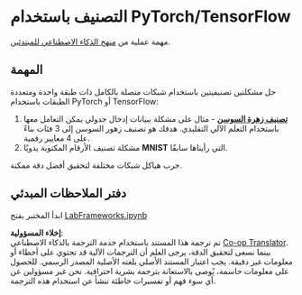 <!--
CO_OP_TRANSLATOR_METADATA:
{
  "original_hash": "e452d897efb9a89700f41021834cf6e5",
  "translation_date": "2025-08-26T10:34:53+00:00",
  "source_file": "lessons/3-NeuralNetworks/05-Frameworks/lab/README.md",
  "language_code": "ar"
}
-->
# التصنيف باستخدام PyTorch/TensorFlow

مهمة عملية من [منهج الذكاء الاصطناعي للمبتدئين](https://github.com/microsoft/ai-for-beginners).

## المهمة

حل مشكلتين تصنيفيتين باستخدام شبكات متصلة بالكامل ذات طبقة واحدة ومتعددة الطبقات باستخدام PyTorch أو TensorFlow:

1. **[تصنيف زهرة السوسن](https://en.wikipedia.org/wiki/Iris_flower_data_set)** - مثال على مشكلة ببيانات إدخال جدولي يمكن التعامل معها باستخدام التعلم الآلي التقليدي. هدفك هو تصنيف زهور السوسن إلى 3 فئات بناءً على 4 معايير رقمية.
1. مشكلة تصنيف الأرقام المكتوبة يدويًا **MNIST** التي رأيناها سابقًا.

جرب هياكل شبكات مختلفة لتحقيق أفضل دقة ممكنة.

## دفتر الملاحظات المبدئي

ابدأ المختبر بفتح [LabFrameworks.ipynb](../../../../../../lessons/3-NeuralNetworks/05-Frameworks/lab/LabFrameworks.ipynb)

**إخلاء المسؤولية**:  
تم ترجمة هذا المستند باستخدام خدمة الترجمة بالذكاء الاصطناعي [Co-op Translator](https://github.com/Azure/co-op-translator). بينما نسعى لتحقيق الدقة، يرجى العلم أن الترجمات الآلية قد تحتوي على أخطاء أو معلومات غير دقيقة. يجب اعتبار المستند الأصلي بلغته الأصلية المصدر الرسمي. للحصول على معلومات حاسمة، يُوصى بالاستعانة بترجمة بشرية احترافية. نحن غير مسؤولين عن أي سوء فهم أو تفسيرات خاطئة تنشأ عن استخدام هذه الترجمة.